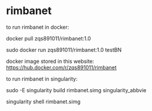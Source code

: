 # rimbanet

to run rimbanet in docker: 

docker pull zqs891011/rimbanet:1.0

sudo docker run zqs891011/rimbanet:1.0 testBN

docker image stored in this website:
https://hub.docker.com/r/zqs891011/rimbanet



to run rimbanet in singularity: 

sudo -E singularity build rimbanet.simg singularity_abbvie

singularity shell rimbanet.simg
